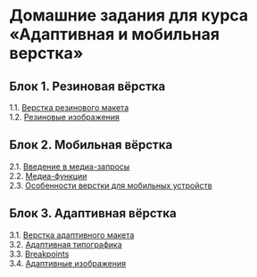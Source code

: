 # Домашние задания для курса «Адаптивная и мобильная верстка»

## Блок 1. Резиновая вёрстка
1.1. [Верстка резинового макета](1.1.fluid/)  
1.2. [Резиновые изображения](1.2.fluid-images/)  

## Блок 2. Мобильная вёрстка
2.1. [Введение в медиа-запросы](2.1.media-types/)  
2.2. [Медиа-функции](2.2.media-features/)  
2.3. [Особенности верстки для мобильных устройств](2.3.mobile-graphic/)  

## Блок 3. Адаптивная вёрстка
3.1. [Верстка адаптивного макета](3.1.adaptive-layout/)  
3.2. [Адаптивная типографика](adaptive-typography/)  
3.3. [Breakpoints](breakpoints/)  
3.4. [Адаптивные изображения](adaptive-images/) 